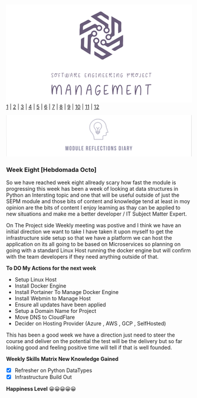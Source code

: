 ![Logo](Images/Logo.png)
[1](/MyPortfolio/SEPM/Unit01.html) | [2](/MyPortfolio/SEPM/Unit02.html) | [3](/MyPortfolio/SEPM/Unit03.html) | [4](/MyPortfolio/SEPM/Unit04.html) | [5](/MyPortfolio/SEPM/Unit05.html) | [6](/MyPortfolio/SEPM/Unit06.html) | [7](/MyPortfolio/SEPM/Unit07.html) | [8](/MyPortfolio/SEPM/Unit08.html) | [9](/MyPortfolio/SEPM/Unit09.html) | [10](/MyPortfolio/SEPM/Unit10.html) | [11](/MyPortfolio/SEPM/Unit11.html) | [12](/MyPortfolio/SEPM/Unit12.html)

![Logo](Images/Diary.png)
### Week Eight [Hebdomada Octo]

So we have reached week eight allready scary how fast the module is progressing this week has been a week of looking at data structures in Python an Intersting topic and one that will be useful outside of just the SEPM module and those bits of content and knowledge tend at least in moy opinion are the bits of content I enjoy learning as thay can be applied to new situations and make me a better developer / IT Subject Matter Expert. 

On The Project side Weekly meeting was postive and I think we have an initial direction we want to take I have taken it upon myself to get the infrastructure side setup so that we have a platform we can host the application on its all going to be based on Microservices so planning on going with a standard Linux Host running the docker engine but will confirm with the team developers if they need anything outside of that.

**To DO My Actions for the next week**

- Setup Linux Host
- Install Docker Engine
- Install Portainer To Manage Docker Engine
- Install Webmin to Manage Host
- Ensure all updates have been applied 
- Setup a Domain Name for Project
- Move DNS to CloudFlare
- Decider on Hosting Provider (Azure , AWS , GCP , SelfHosted)


This has been a good week we have a direction just need to steer the course and deliver on the potential the test will be the delivery but so far looking good and feeling positive time will tell if that is well founded.

**Weekly Skills Matrix New Knowledge Gained**

- [x] Refresher on Python DataTypes
- [x] Infrastructure Build Out

**Happiness Level**
😀😀😀😀😀

